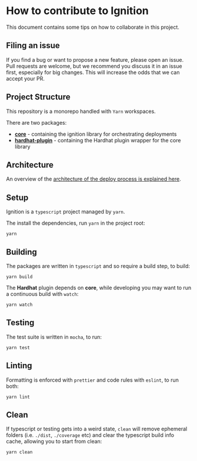 # How to contribute to Ignition

This document contains some tips on how to collaborate in this project.

## Filing an issue

If you find a bug or want to propose a new feature, please open an issue. Pull requests are welcome, but we recommend you discuss it in an issue first, especially for big changes. This will increase the odds that we can accept your PR.

## Project Structure

This repository is a monorepo handled with `Yarn` workspaces.

There are two packages:

* [**core**](./packages/core/README.md) - containing the ignition library for orchestrating deployments
* [**hardhat-plugin**](./packages/hardhat-plugin/README.md) - containing the Hardhat plugin wrapper for the core library

## Architecture

An overview of the [architecture of the deploy process is explained here](./docs/architecture.md).

## Setup

Ignition is a `typescript` project managed by `yarn`.

The install the dependencies, run `yarn` in the project root:

```shell
yarn
```

## Building

The packages are written in `typescript` and so require a build step, to build:

```shell
yarn build
```

The **Hardhat** plugin depends on **core**, while developing you may want to run a continuous build with `watch`:

```shell
yarn watch
```

## Testing

The test suite is written in `mocha`, to run:

```shell
yarn test
```

## Linting

Formatting is enforced with `prettier` and code rules with `eslint`, to run both:

```shell
yarn lint
```

## Clean

If typescript or testing gets into a weird state, `clean` will remove ephemeral folders (i.e. `./dist`, `./coverage` etc) and clear the typescript build info cache, allowing you to start from clean:

```shell
yarn clean
```
